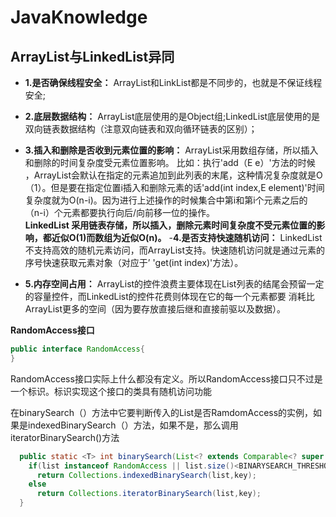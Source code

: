 # JavaKnowledge


## ArrayList与LinkedList异同

-  **1.是否确保线程安全：** ArrayList和LinkList都是不同步的，也就是不保证线程安全;
-  **2.底层数据结构：**  ArrayList底层使用的是Object组;LinkedList底层使用的是双向链表数据结构（注意双向链表和双向循环链表的区别）；
-  **3.插入和删除是否收到元素位置的影响：**  ArrayList采用数组存储，所以插入和删除的时间复杂度受元素位置影响。  比如：执行'add（E e）'方法的时候
，ArrayList会默认在指定的元素追加到此列表的末尾，这种情况复杂度就是O（1）。但是要在指定位置i插入和删除元素的话'add(int index,E element)'时间
复杂度就为O(n-i)。因为进行上述操作的时候集合中第i和第i个元素之后的（n-i）个元素都要执行向后/向前移一位的操作。<br>
**LinkedList 采用链表存储，所以插入，删除元素时间复杂度不受元素位置的影响，都近似O(1)而数组为近似O(n)。**
-**4.是否支持快速随机访问：** LinkedList不支持高效的随机元素访问，而ArrayList支持。快速随机访问就是通过元素的序号快速获取元素对象（对应于’
'get(int index)'方法）。

-  **5.内存空间占用：** ArrayList的控件浪费主要体现在List列表的结尾会预留一定的容量控件，而LinkedList的控件花费则体现在它的每一个元素都要
消耗比ArrayList更多的空间（因为要存放直接后继和直接前驱以及数据）。

**RandomAccess接口**
```java
public interface RandomAccess{
}
```
RandomAccess接口实际上什么都没有定义。所以RandomAccess接口只不过是一个标识。标识实现这个接口的类具有随机访问功能

在binarySearch（）方法中它要判断传入的List是否RamdomAccess的实例，如果是indexedBinarySearch（）方法，如果不是，那么调用
iteratorBinarySearch()方法
```java
  public static <T> int binarySearch(List<? extends Comparable<? super T>> list,T key){
    if(list instanceof RandomAccess || list.size()<BINARYSEARCH_THRESHOLD)
      return Collections.indexedBinarySearch(list,key);
    else
      return Collections.iteratorBinarySearch(list,key);
  }
  
```

